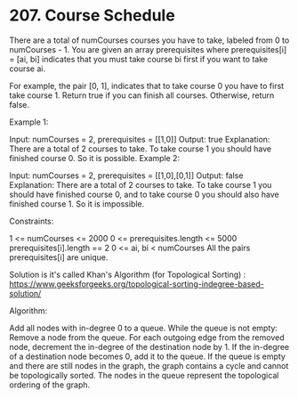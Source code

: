 # 207. Course Schedule

There are a total of numCourses courses you have to take, labeled from 0 to numCourses - 1. You are given an array prerequisites where prerequisites[i] = [ai, bi] indicates that you must take course bi first if you want to take course ai.

For example, the pair [0, 1], indicates that to take course 0 you have to first take course 1.
Return true if you can finish all courses. Otherwise, return false.



Example 1:

Input: numCourses = 2, prerequisites = [[1,0]]
Output: true
Explanation: There are a total of 2 courses to take.
To take course 1 you should have finished course 0. So it is possible.
Example 2:

Input: numCourses = 2, prerequisites = [[1,0],[0,1]]
Output: false
Explanation: There are a total of 2 courses to take.
To take course 1 you should have finished course 0, and to take course 0 you should also have finished course 1. So it is impossible.


Constraints:

1 <= numCourses <= 2000
0 <= prerequisites.length <= 5000
prerequisites[i].length == 2
0 <= ai, bi < numCourses
All the pairs prerequisites[i] are unique.

Solution is it's called Khan's Algorithm (for Topological Sorting) :  https://www.geeksforgeeks.org/topological-sorting-indegree-based-solution/

Algorithm:

Add all nodes with in-degree 0 to a queue.
While the queue is not empty:
Remove a node from the queue.
For each outgoing edge from the removed node, decrement the in-degree of the destination node by 1.
If the in-degree of a destination node becomes 0, add it to the queue.
If the queue is empty and there are still nodes in the graph, the graph contains a cycle and cannot be topologically sorted.
The nodes in the queue represent the topological ordering of the graph.